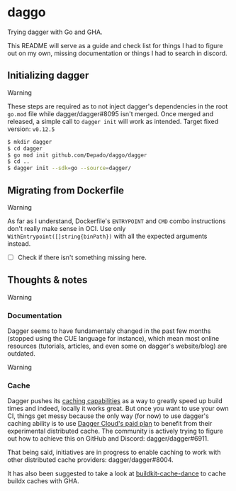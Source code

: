 # daggo

Trying dagger with Go and GHA. 

This README will serve as a guide and check list for things I had to figure out 
on my own, missing documentation or things I had to search in discord. 

## Initializing dagger

> [!WARNING]
> These steps are required as to not inject dagger's dependencies in the root 
> `go.mod` file while dagger/dagger#8095 isn't merged. Once merged and released,
> a simple call to `dagger init` will work as intended. 
> Target fixed version: `v0.12.5`

```sh
$ mkdir dagger
$ cd dagger
$ go mod init github.com/Depado/daggo/dagger
$ cd ..
$ dagger init --sdk=go --source=dagger/
```

## Migrating from Dockerfile

> [!WARNING]
> As far as I understand, Dockerfile's `ENTRYPOINT` and `CMD` combo instructions
> don't really make sense in OCI. Use only `WithEntrypoint([]string{binPath})`
> with all the expected arguments instead. 
> - [ ] Check if there isn't something missing here.

## Thoughts & notes

> [!WARNING]
> ### Documentation
> 
> Dagger seems to have fundamentaly changed in the past few months (stopped 
> using the CUE language for instance), which mean most online resources 
> (tutorials, articles, and even some on dagger's website/blog) are outdated. 

> [!WARNING]  
> ### Cache
> 
> Dagger pushes its [caching capabilities](https://dagger.io/blog/airbyte-use-case) 
> as a way to greatly speed up build times and indeed, locally it works great. 
> But once you want to use your own CI, things get messy because the only way 
> (for now) to use dagger's caching ability is to use 
> [Dagger Cloud's paid plan](https://dagger.io/pricing) to benefit from their 
> experimental distributed cache. The community is actively trying to figure
> out how to achieve this on GitHub and Discord: dagger/dagger#6911.
> 
> That being said, initiatives are in progress to enable caching to work with 
> other distributed cache providers: dagger/dagger#8004.
> 
> It has also been suggested to take a look at 
> [buildkit-cache-dance](https://github.com/reproducible-containers/buildkit-cache-dance)
> to cache buildx caches with GHA. 

